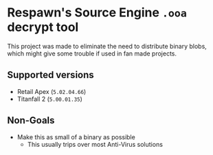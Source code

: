 # Respawn's Source Engine `.ooa` decrypt tool

This project was made to eliminate the need to distribute binary blobs, which might give some trouble if used in fan made projects.

## Supported versions

 * Retail Apex (`5.02.04.66`)
 * Titanfall 2 (`5.00.01.35`)


## Non-Goals

 * Make this as small of a binary as possible
   * This usually trips over most Anti-Virus solutions